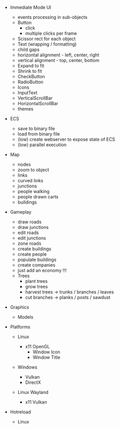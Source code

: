 - Immediate Mode UI
  - events processing in sub-objects
  - Button
    - click
    - multiple clicks per frame
  - Scissor rect for each object
  - Text (wrapping / formatting)
  - child gaps
  - horizontal alignment - left, center, right
  - vertical alignment - top, center, bottom
  - Expand to fit
  - Shrink to fit
  - CheckButton
  - RadioButton
  - Icons
  - InputText
  - VerticalScrollBar
  - HorizontalScrollBar
  - themes

- ECS
  - save to binary file
  - load from binary file
  - (low) create webserver to expose state of ECS
  - (low) parallel execution

- Map
  - nodes
  - zoom to object
  - links
  - curved links
  - junctions
  - people walking
  - people drawn carts
  - buildings

- Gameplay
  - draw roads
  - draw junctions
  - edit roads
  - edit junctions
  - zone roads
  - create buildings
  - create people
  - populate buildings
  - create companies
  - just add an economy !!!
  - Trees
    - plant trees
    - grow trees
    - harvest trees -> trunks / branches / leaves
    - cut branches -> planks / posts / sawdust

- Graphics
  - Models

- Platforms
  - Linux
    - x11 OpenGL
      - Window Icon
      - Window Title

  - Windows
    - Vulkan
    - DirectX

  - Linux Wayland
    - x11 Vulkan

- Hotreload
  - Linux
